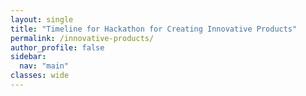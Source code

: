 ```yaml
---
layout: single
title: "Timeline for Hackathon for Creating Innovative Products"
permalink: /innovative-products/
author_profile: false
sidebar:
  nav: "main"
classes: wide
---
```

